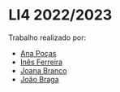 # LI4 2022/2023


Trabalho realizado por:
 
- [Ana Poças](https://github.com/anaritaasp)
- [Inês Ferreira](https://github.com/venicexbish)
- [Joana Branco](https://github.com/joanabranco)
- [João Braga](https://github.com/lykifyar)
  

